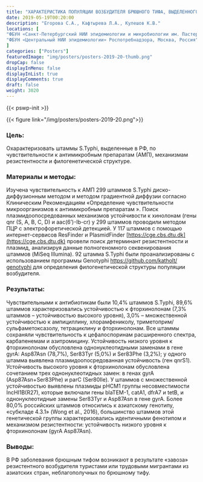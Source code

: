 ```yaml
---
title: "ХАРАКТЕРИСТИКА ПОПУЛЯЦИИ ВОЗБУДИТЕЛЯ БРЮШНОГО ТИФА, ВЫДЕЛЕННОГО В РФ В 2008-2018 ГГ."
date: 2019-05-19T00:20:00
description: "Егорова С.А., Кафтырева Л.А., Кулешов К.В."
locations: [
"ФБУН «Санкт-Петербургский НИИ эпидемиологии и микробиологии им. Пастера» Роспотребнадзора, Санкт-Петербург, Россия",
"ФБУН «Центральный НИИ эпидемиологии» Роспотребнадзора, Москва, Россия"
]
categories: ["Posters"]
featuredImage: "img/posters/posters-2019-20-thumb.png"
dropCap: false
displayInMenu: false
displayInList: true
displayComments: true
draft: false
weight: 3020
---
```



{{< pswp-init >}}

{{< figure link="/img/posters/posters-2019-20.png">}}


### Цель:

Охарактеризовать штаммы S.Typhi, выделенные в РФ, по чувствительности к антимикробным препаратам (АМП), механизмам резистентности и филогенетической структуре.

### Материалы и методы: 

Изучена чувствительность к АМП 299 штаммов S.Typhi диско-диффузионным методом и методом градиентной диффузии согласно Клиническим Рекомендациям «Определение чувствительности микроорганизмов к антимикробным препаратам ». Поиск плазмидоопосредованных механизмов устойчивости к хинолонам (гены qnr (S, A, B, С, D) и aac(6’)-Ib-cr) у 299 штаммов проводили методом ПЦР с электрофоретической детекцией. У 117 штаммов с помощью интернет-сервисов ResFinder и PlasmidFinder [https://cge.cbs.dtu.dk](https://cge.cbs.dtu.dk) провели поиск детерминант резистентности и плазмид, анализируя данные полногеномного секвенирования штаммов (MiSeq Illumina). 92 штамма S.Typhi были проанализированы с использованием программы Genotyphi [https://github.com/katholt/ genotyphi](https://github.com/katholt/genotyphi) для определения филогенетической структуры популяции возбудителя.

### Результаты: 

Чувствительными к антибиотикам были 10,4% штаммов S.Typhi, 89,6% штаммов характеризовались устойчивостью к фторхинолонам (7,3% штаммов – устойчивостью высокого уровня), 3,0% – множественной устойчивостью к ампициллину, хлорамфениколу, триметоприм/ сульфаметоксазолу, тетрациклину и фторхинолонам. Все штаммы сохраняли чувствительность к цефалоспоринам расширенного спектра, карбапенемам и азитромицину. Устойчивость низкого уровня к фторхинолонам обусловлена однонуклеотидными заменами в гене gyrA: Asp87Asn (78,7%), Ser83Tyr (5,0%) и Ser83Phe (3,2%); у одного штамма выявлена плазмидоопосредованная устойчивость (ген qnrS1). Устойчивость высокого уровня к фторхинолонам обусловлена сочетанием трех однонуклеотидных замен: в генах gyrA (Asp87Asn+Ser83Phe) и parC (Ser80Ile). У штаммов с множественной устойчивостью выявлены плазмиды pHCM1 группы несовместимости IncHI1B(R27), которые включали гены blaTEM-1, catA1, dfrA7 и tetB, и однонуклеотидные замены Ser83Tyr и Asp87Asn в гене gyrA. Более 80,0% российских штаммов относились к азиатскому генотипу, «субкладе 4.3.1» (Wong et al., 2016), большинство штаммов этой генетической группы характеризовались идентичными фенотипом и механизмом резистентности: устойчивость низкого уровня к фторхинолонам (gyrA Asp87Asn).

### Выводы: 

В РФ заболевания брюшным тифом возникают в результате «завоза» резистентного возбудителя туристами или трудовыми мигрантами из азиатских стран, неблагополучных по брюшному тифу.